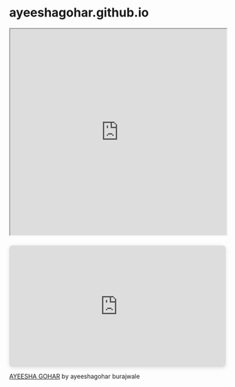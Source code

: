 # ayeeshagohar.github.io
<style> .responsive-wrap iframe{ max-width: 100%;} </style>
<iframe src="https://www.canva.com/design/DAGXqexoZas/zx64pkiryT1G8dwdoGvZpw/view" width="100%" height="480" allowfullscreen> </iframe>
<div style="position: relative; width: 100%; height: 0; padding-top: 56.2225%; 
 padding-bottom: 0; box-shadow: 0 2px 8px 0 rgba(63,69,81,0.16); margin-top: 1.6em; margin-bottom: 0.9em; overflow: hidden; 
 border-radius: 8px; will-change: transform;"> 
  <iframe loading="lazy" style="position: absolute; width: 100%; height: 100%; top: 0; left: 0; border: none; padding: 0;margin: 0;" 
    src="https://www.canva.com/design/DAGXqexoZas/zx64pkiryT1G8dwdoGvZpw/view?embed" allowfullscreen="allowfullscreen" allow="fullscreen"> 
  </iframe> 
</div> 
<a href="https:&#x2F;&#x2F;www.canva.com&#x2F;design&#x2F;DAGXqexoZas&#x2F;zx64pkiryT1G8dwdoGvZpw&#x2F;view?utm_content=DAGXqexoZas&amp;utm_campaign=designshare&amp;utm_medium=embeds&amp;utm_source=link" target="_blank" rel="noopener">AYEESHA GOHAR</a> by ayeeshagohar burajwale

